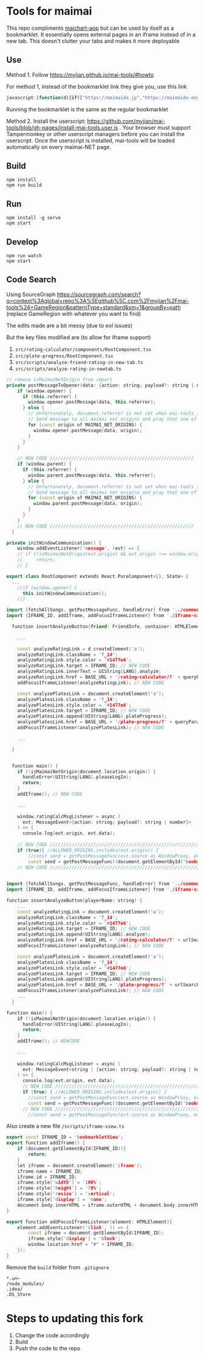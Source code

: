 Tools for maimai
====

This repo compliments [maichart-app](https://github.com/Hackin7/maichart-app) but can be used by itself as a bookmarklet.
It essentially opens external pages in an iframe instead of in a new tab. This doesn't clutter your tabs and makes it more deployable

Use
----

Method 1. Follow https://myjian.github.io/mai-tools/#howto

For method 1, instead of the bookmarklet link they give you, use this link

```js
javascript:(function(d){if(["https://maimaidx.jp","https://maimaidx-eng.com"].indexOf(d.location.origin)>=0){var s=d.createElement("script");s.src="https://hackin7.github.io/mai-tools-custom/build/scripts/all-in-one.js?t="+Math.floor(Date.now()/60000);d.body.append(s);}})(document);
```

Running the bookmarklet is the same as the regular bookmarklet

Method 2. Install the userscript: https://github.com/myjian/mai-tools/blob/gh-pages/install-mai-tools.user.js . Your browser must support Tampermonkey or other userscript managers before you can install the userscript. Once the userscript is installed, mai-tools will be loaded automatically on every maimai-NET page.

Build
----

    npm install
    npm run build

Run
----

    npm install -g serve
    npm start

Develop
----

    npm run watch
    npm start

Code Search
----

Using SourceGraph
https://sourcegraph.com/search?q=context%3Aglobal+repo%3A%5Egithub%5C.com%2Fmyjian%2Fmai-tools%24+GameRegion&patternType=standard&sm=1&groupBy=path (replace GameRegion with whatever you want to find)


The edits made are a bit messy (due to eol issues)

But the key files modified are (to allow for iframe support)

1. `src/rating-calculator/components/RootComponent.tsx`
2. `src/plate-progress/RootComponent.tsx`
3. `src/scripts/analyze-friend-rating-in-new-tab.ts`
4. `src/scripts/analyze-rating-in-newtab.ts`



```cpp
// remove isMaimaiNetOrigin from import
private postMessageToOpener(data: {action: string; payload?: string | number}) {
    if (window.opener) {
      if (this.referrer) {
        window.opener.postMessage(data, this.referrer);
      } else {
        // Unfortunately, document.referrer is not set when mai-tools is run on localhost.
        // Send message to all maimai net origins and pray that one of them will respond.
        for (const origin of MAIMAI_NET_ORIGINS) {
          window.opener.postMessage(data, origin);
        }
      }
    }

    // NEW CODE /////////////////////////////////////////////////////
    if (window.parent) {  
      if (this.referrer) {
        window.parent.postMessage(data, this.referrer);
      } else {
        // Unfortunately, document.referrer is not set when mai-tools is run on localhost.
        // Send message to all maimai net origins and pray that one of them will respond.
        for (const origin of MAIMAI_NET_ORIGINS) {
          window.parent.postMessage(data, origin);
        }
      }
    }
    // NEW CODE /////////////////////////////////////////////////////
  }

private initWindowCommunication() {
    window.addEventListener('message', (evt) => {
    // if (!isMaimaiNetOrigin(evt.origin) && evt.origin !== window.origin) {
    //     return;
    // }
```

```cpp
export class RootComponent extends React.PureComponent<{}, State> {
  ...
    //if (window.opener) {
      this.initWindowCommunication();
    //}
```

```cpp
import {fetchAllSongs, getPostMessageFunc, handleError} from '../common/util';
import {IFRAME_ID, addIframe, addFocusIframeListener} from './iframe-view';

  function insertAnalyzeButton(friend: FriendInfo, container: HTMLElement) {
    
    ...

    const analyzeRatingLink = d.createElement('a');
    analyzeRatingLink.className = 'f_14';
    analyzeRatingLink.style.color = '#1477e6';
    analyzeRatingLink.target = IFRAME_ID; // NEW CODE
    analyzeRatingLink.innerText = UIString[LANG].analyze;
    analyzeRatingLink.href = BASE_URL + '/rating-calculator/?' + queryParams;
    addFocusIframeListener(analyzeRatingLink); // NEW CODE

    const analyzePlatesLink = document.createElement('a');
    analyzePlatesLink.className = 'f_14';
    analyzePlatesLink.style.color = '#1477e6';
    analyzePlatesLink.target = IFRAME_ID; // NEW CODE
    analyzePlatesLink.append(UIString[LANG].plateProgress);
    analyzePlatesLink.href = BASE_URL + '/plate-progress/?' + queryParams;
    addFocusIframeListener(analyzePlatesLink); // NEW CODE

    ...

  }


  function main() {
    if (!isMaimaiNetOrigin(document.location.origin)) {
      handleError(UIString[LANG].pleaseLogIn);
      return;
    }
    addIframe(); // NEW CODE
    
    ...

    window.ratingCalcMsgListener = async (
      evt: MessageEvent<{action: string; payload?: string | number}>
    ) => {
      console.log(evt.origin, evt.data);
      
    // NEW CODE ///////////////////////////////////////////////////////////
    if (true){ //ALLOWED_ORIGINS.includes(evt.origin)) {
        //const send = getPostMessageFunc(evt.source as WindowProxy, evt.origin);
        const send = getPostMessageFunc((document.getElementById('bookmarkletView') as HTMLIFrameElement).contentWindow as WindowProxy, evt.origin);
    // NEW CODE ///////////////////////////////////////////////////////////
        
```


```cpp
import {fetchAllSongs, getPostMessageFunc, handleError} from '../common/util';
import {IFRAME_ID, addIframe, addFocusIframeListener} from './iframe-view';

function insertAnalyzeButton(playerName: string) {
    ...
    const analyzeRatingLink = document.createElement('a');
    analyzeRatingLink.className = 'f_14';
    analyzeRatingLink.style.color = '#1477e6';
    analyzeRatingLink.target = IFRAME_ID; // NEW CODE
    analyzeRatingLink.append(UIString[LANG].analyze);
    analyzeRatingLink.href = BASE_URL + '/rating-calculator/?' + urlSearch;
    addFocusIframeListener(analyzeRatingLink); // NEW CODE

    const analyzePlatesLink = document.createElement('a');
    analyzePlatesLink.className = 'f_14';
    analyzePlatesLink.style.color = '#1477e6';
    analyzePlatesLink.target = IFRAME_ID; // NEW CODE
    analyzePlatesLink.append(UIString[LANG].plateProgress);
    analyzePlatesLink.href = BASE_URL + '/plate-progress/?' + urlSearch;
    addFocusIframeListener(analyzePlatesLink); // NEW CODE
    ...
  }

function main() {
    if (!isMaimaiNetOrigin(document.location.origin)) {
      handleError(UIString[LANG].pleaseLogIn);
      return;
    }
    addIframe(); // NEWCODE
    
    ...
    
    window.ratingCalcMsgListener = async (
      evt: MessageEvent<string | {action: string; payload?: string | number}>
    ) => {
      console.log(evt.origin, evt.data);
      // NEW CODE /////////////////////////////////////////////////////
      if (true) { //ALLOWED_ORIGINS.includes(evt.origin)) {
        //const send = getPostMessageFunc(evt.source as WindowProxy, evt.origin);
        const send = getPostMessageFunc((document.getElementById('bookmarkletView') as HTMLIFrameElement).contentWindow as WindowProxy, evt.origin);
      // NEW CODE /////////////////////////////////////////////////////
        //const send = getPostMessageFunc(evt.source as WindowProxy, evt.origin);
```

Also create a new file  `/scripts/iframe-view.ts`

```cpp
export const IFRAME_ID = 'bookmarkletView';
export function addIframe() {
    if (document.getElementById(IFRAME_ID)){
        return;
    }
    let iframe = document.createElement('iframe');
    iframe.name = IFRAME_ID; 
    iframe.id = IFRAME_ID;
    iframe.style['width'] = '100%';
    iframe.style['height'] = '70%';
    iframe.style['resize'] = 'vertical';
    iframe.style['display'] = 'none';
    document.body.innerHTML = iframe.outerHTML + document.body.innerHTML;
}

export function addFocusIframeListener(element: HTMLElement){
    element.addEventListener('click', () => {
        const iframe = document.getElementById(IFRAME_ID);
        iframe.style['display'] = 'block';
        window.location.href = "#" + IFRAME_ID;
    });
}
```

Remove the `build` folder from `.gitignore`

```
*.un~
/node_modules/
.idea/
.DS_Store
```

# Steps to updating this fork

1. Change the code accordingly
2. Build
3. Push the code to the repo